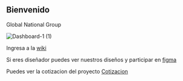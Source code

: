 ## Bienvenido

Global National Group

![Dashboard-1 (1)](https://github.com/user-attachments/assets/d50c2404-d426-421d-82c4-f8133964bc53)

Ingresa a la [wiki](https://github.com/gngbo/.github/wiki)

Si eres diseñador puedes ver nuestros diseños y participar en [figma](https://www.figma.com/design/byIPWUXwl7heLcrzDkXh7n/GNG?node-id=0-1&p=f&t=72k5jcWxUI3C9Xzk-0)

Puedes ver la cotizacion del proyecto [Cotizacion](https://github.com/gngbo/.github/wiki/Cotizacion-Empresa-de-leads-Global-Nacional-Group)
